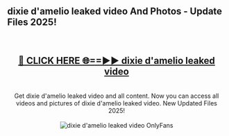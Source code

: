 <h2>dixie d'amelio leaked video And Photos - Update Files 2025!</h2>
<br>
<div align="center">
<h2><a href="https://linkcuts.com/hfmhzwbr" rel="nofollow">🔴 CLICK HERE 🌐==►► dixie d'amelio leaked video</a></h2>
<br>
Get dixie d'amelio leaked video and all content. Now you can access all videos and pictures of dixie d'amelio leaked video. New Updated Files 2025!
<br>
<br>
<a href="https://linkcuts.com/hfmhzwbr" rel="nofollow" data-target="animated-image.originalLink"><img src="https://i.ibb.co.com/WyWwxjT/player-gif2.gif" alt="dixie d'amelio leaked video OnlyFans" style="max-width: 100%; display: inline-block;" data-target="animated-image.originalImage"></a>
</div>
<br>